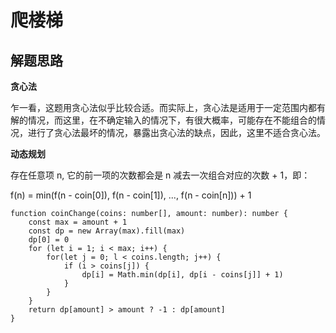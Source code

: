 # 爬楼梯

## 解题思路

**贪心法**

乍一看，这题用贪心法似乎比较合适。而实际上，贪心法是适用于一定范围内都有解的情况，而这里，在不确定输入的情况下，有很大概率，可能存在不能组合的情况，进行了贪心法最坏的情况，暴露出贪心法的缺点，因此，这里不适合贪心法。

**动态规划**

存在任意项 n, 它的前一项的次数都会是 n 减去一次组合对应的次数 + 1，即：

f(n) = min(f(n - coin[0]), f(n - coin[1]), ..., f(n - coin[n])) + 1

```tsx
function coinChange(coins: number[], amount: number): number {
    const max = amount + 1
    const dp = new Array(max).fill(max)
    dp[0] = 0
    for (let i = 1; i < max; i++) {
        for(let j = 0; l < coins.length; j++) {
            if (i > coins[j]) {
                dp[i] = Math.min(dp[i], dp[i - coins[j]] + 1)
            }
        }
    }
    return dp[amount] > amount ? -1 : dp[amount]
}
```
